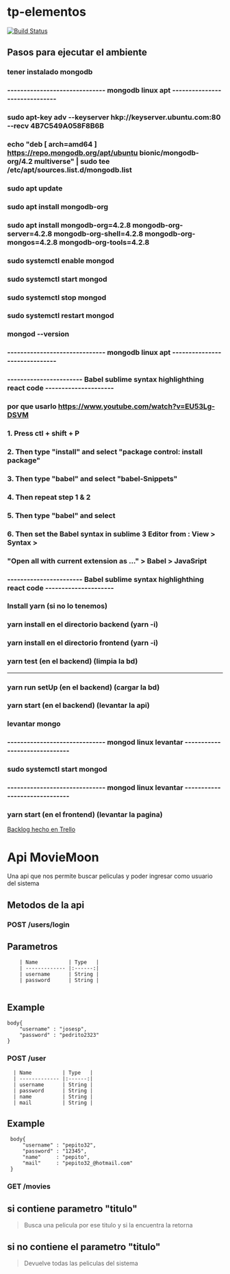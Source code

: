 # tp-elementos
[![Build Status](https://travis-ci.com/miguelEq/tp-elementos.svg?branch=master)](https://travis-ci.com/miguelEq/tp-elementos)

## Pasos para ejecutar el ambiente
### tener instalado mongodb

###			------------------------------		mongodb 	linux	apt 	------------------------------

###			sudo apt-key adv --keyserver hkp://keyserver.ubuntu.com:80 --recv 4B7C549A058F8B6B
###			echo "deb [ arch=amd64 ] https://repo.mongodb.org/apt/ubuntu bionic/mongodb-org/4.2 multiverse" | sudo tee /etc/apt/sources.list.d/mongodb.list

###			sudo apt update
###			sudo apt install mongodb-org

###			sudo apt install mongodb-org=4.2.8 mongodb-org-server=4.2.8 mongodb-org-shell=4.2.8 mongodb-org-mongos=4.2.8 mongodb-org-tools=4.2.8

###			sudo systemctl enable mongod
###			sudo systemctl start mongod
###			sudo systemctl stop mongod
###			sudo systemctl restart mongod

###			mongod --version

###			------------------------------		mongodb 	linux	apt 	------------------------------

###			-----------------------		Babel 	sublime	syntax	highlighthing	react code 	---------------------

###			por que usarlo https://www.youtube.com/watch?v=EU53Lg-DSVM

###			1. Press ctl + shift + P
###			2. Then type "install" and select "package control: install package"
###			3. Then type "babel" and select "babel-Snippets"
###			4. Then repeat step 1 & 2
###			5. Then type "babel" and select
###			6. Then set the Babel syntax in sublime 3 Editor from : View > Syntax >
###				"Open all with current extension as ..." > Babel > JavaSript

###			-----------------------		Babel 	sublime	syntax	highlighthing	react code 	---------------------

### Install yarn (si no lo tenemos)

### yarn install en el directorio backend	(yarn -i)
### yarn install en el directorio frontend	(yarn -i)

### yarn test (en el backend) (limpia la bd)
--------------------------
### yarn run setUp (en el backend) (cargar la bd)

### yarn start (en el backend) (levantar la api)

### levantar mongo

###			------------------------------		mongod 	linux	levantar 	------------------------------

###			sudo systemctl start mongod

###			------------------------------		mongod 	linux	levantar 	------------------------------

### yarn start (en el frontend) (levantar la pagina)
[Backlog hecho en Trello](https://trello.com/b/O7zFi1hu/backlog)
# Api MovieMoon
 Una api que nos permite buscar peliculas y poder ingresar como usuario del sistema

## Metodos de la api

### POST /users/login
   ## Parametros

```
	| Name          | Type   | 
	| ------------- |:------:| 
	| username      | String | 
	| password      | String | 
	
``` 

## Example
```
body{
	"username" : "josesp",
	"password" : "pedrito2323"
}
```

### POST /user
 
  ```
	| Name          | Type   | 
	| ------------- |:------:| 
	| username      | String | 
	| password      | String | 
	| name          | String |
	| mail          | String |

  ``` 

## Example 
   ```
    body{
    	"username" : "pepito32",
    	"password" : "12345",
    	"name"     : "pepito",
    	"mail"     : "pepito32_@hotmail.com"
    }
   ```

### GET /movies

## si contiene parametro "titulo"
   >Busca una pelicula por ese titulo y si la encuentra la retorna   
## si no contiene el parametro "titulo"
   >Devuelve todas las peliculas del sistema
